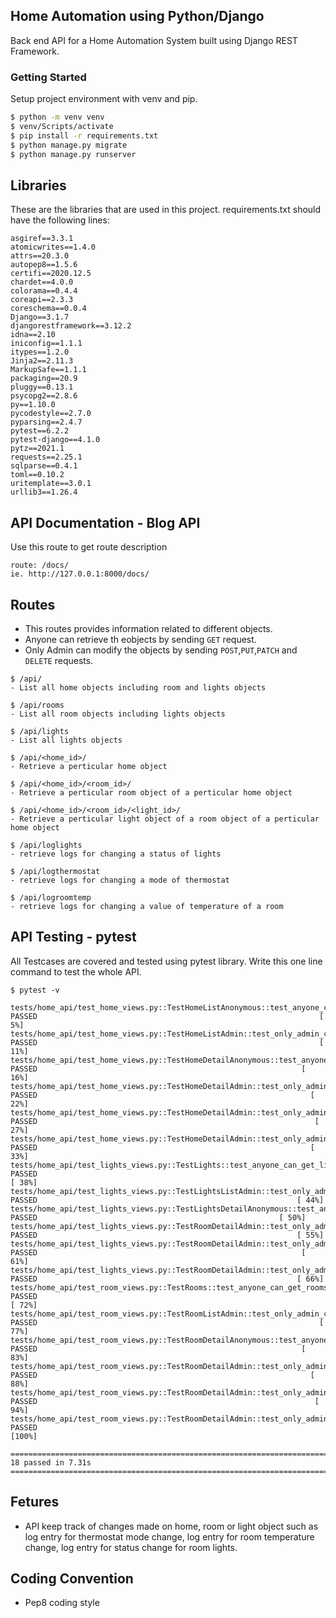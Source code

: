 ## Home Automation using Python/Django 

Back end API for a Home Automation System built using Django REST Framework.

### Getting Started

Setup project environment with venv and pip.

```sh
$ python -m venv venv
$ venv/Scripts/activate
$ pip install -r requirements.txt
$ python manage.py migrate
$ python manage.py runserver
```

## Libraries

These are the libraries that are used in this project.
requirements.txt should have the following lines:

```
asgiref==3.3.1
atomicwrites==1.4.0
attrs==20.3.0
autopep8==1.5.6
certifi==2020.12.5
chardet==4.0.0
colorama==0.4.4
coreapi==2.3.3
coreschema==0.0.4
Django==3.1.7
djangorestframework==3.12.2
idna==2.10
iniconfig==1.1.1
itypes==1.2.0
Jinja2==2.11.3
MarkupSafe==1.1.1
packaging==20.9
pluggy==0.13.1
psycopg2==2.8.6
py==1.10.0
pycodestyle==2.7.0
pyparsing==2.4.7
pytest==6.2.2
pytest-django==4.1.0
pytz==2021.1
requests==2.25.1
sqlparse==0.4.1
toml==0.10.2
uritemplate==3.0.1
urllib3==1.26.4
```
## API Documentation - Blog API

Use this route to get route description

```
route: /docs/
ie. http://127.0.0.1:8000/docs/
```

## Routes

- This routes provides information related to different objects.
- Anyone can retrieve th eobjects by sending `GET` request.
- Only Admin can modify the objects by sending `POST`,`PUT`,`PATCH`
and `DELETE` requests.

```
$ /api/
- List all home objects including room and lights objects 

$ /api/rooms
- List all room objects including lights objects 

$ /api/lights
- List all lights objects

$ /api/<home_id>/
- Retrieve a perticular home object 

$ /api/<home_id>/<room_id>/
- Retrieve a perticular room object of a perticular home object

$ /api/<home_id>/<room_id>/<light_id>/
- Retrieve a perticular light object of a room object of a perticular home object

$ /api/loglights
- retrieve logs for changing a status of lights

$ /api/logthermostat
- retrieve logs for changing a mode of thermostat

$ /api/logroomtemp
- retrieve logs for changing a value of temperature of a room
```

## API Testing - pytest

All Testcases are covered and tested using pytest library.
Write this one line command to test the whole API.
```
$ pytest -v

tests/home_api/test_home_views.py::TestHomeListAnonymous::test_anyone_can_get_home_list PASSED                                                               [  5%] 
tests/home_api/test_home_views.py::TestHomeListAdmin::test_only_admin_can_post_new_home PASSED                                                               [ 11%] 
tests/home_api/test_home_views.py::TestHomeDetailAnonymous::test_anyone_can_get_home_detail PASSED                                                           [ 16%] 
tests/home_api/test_home_views.py::TestHomeDetailAdmin::test_only_admin_can_delete_a_home PASSED                                                             [ 22%] 
tests/home_api/test_home_views.py::TestHomeDetailAdmin::test_only_admin_can_patch_a_home PASSED                                                              [ 27%] 
tests/home_api/test_home_views.py::TestHomeDetailAdmin::test_only_admin_can_update_a_home PASSED                                                             [ 33%] 
tests/home_api/test_lights_views.py::TestLights::test_anyone_can_get_lights_list PASSED                                                                      [ 38%]
tests/home_api/test_lights_views.py::TestLightsListAdmin::test_only_admin_can_post_new_light PASSED                                                          [ 44%]
tests/home_api/test_lights_views.py::TestLightsDetailAnonymous::test_anyone_can_get_light_detail PASSED                                                      [ 50%]
tests/home_api/test_lights_views.py::TestRoomDetailAdmin::test_only_admin_can_delete_a_light PASSED                                                          [ 55%]
tests/home_api/test_lights_views.py::TestRoomDetailAdmin::test_only_admin_can_patch_a_light PASSED                                                           [ 61%]
tests/home_api/test_lights_views.py::TestRoomDetailAdmin::test_only_admin_can_update_a_light PASSED                                                          [ 66%]
tests/home_api/test_room_views.py::TestRooms::test_anyone_can_get_rooms_list PASSED                                                                          [ 72%]
tests/home_api/test_room_views.py::TestRoomListAdmin::test_only_admin_can_post_new_room PASSED                                                               [ 77%]
tests/home_api/test_room_views.py::TestRoomDetailAnonymous::test_anyone_can_get_room_detail PASSED                                                           [ 83%]
tests/home_api/test_room_views.py::TestRoomDetailAdmin::test_only_admin_can_delete_a_room PASSED                                                             [ 88%]
tests/home_api/test_room_views.py::TestRoomDetailAdmin::test_only_admin_can_patch_a_room PASSED                                                              [ 94%]
tests/home_api/test_room_views.py::TestRoomDetailAdmin::test_only_admin_can_update_a_room PASSED                                                             [100%]

======================================================================= 18 passed in 7.31s ========================================================================
```

## Fetures

- API keep track of changes made on home, room or light object such as
log entry for thermostat mode change, log entry for room temperature change,
log entry for status change for room lights.

## Coding Convention

- Pep8 coding style